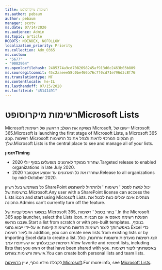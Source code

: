 ```yaml
---
title: רשימות מיקרוסופט
ms.author: pebaum
author: pebaum
manager: scotv
ms.date: 07/14/2020
ms.audience: Admin
ms.topic: article
ROBOTS: NOINDEX, NOFOLLOW
localization_priority: Priority
ms.collection: Adm_O365
ms.custom:
- "5677"
- "9002964"
ms.openlocfilehash: 2485374a9cd7082698245af913d0e2463b03b809
ms.sourcegitcommit: 45c2aaeee58c0be466b76c7f0cd71e796d3c8f76
ms.translationtype: MT
ms.contentlocale: he-IL
ms.lasthandoff: 07/15/2020
ms.locfileid: "45141491"
---
```

# <a name="microsoft-lists"></a><span data-ttu-id="539e6-102">רשימות מיקרוסופט</span><span class="sxs-lookup"><span data-stu-id="539e6-102">Microsoft Lists</span></span>

<span data-ttu-id="539e6-103">Microsoft משיקה את השלב הראשון של רשימות Microsoft, יישום של Microsoft 365.</span><span class="sxs-lookup"><span data-stu-id="539e6-103">Microsoft is launching the first stage of Microsoft Lists, a Microsoft 365 app.</span></span> <span data-ttu-id="539e6-104">רשימות Microsoft הן המקום המרכזי לראות ולנהל את כל הרשימות שלך.</span><span class="sxs-lookup"><span data-stu-id="539e6-104">Microsoft Lists is the central place to see and manage all of your lists.</span></span>  
  
<span data-ttu-id="539e6-105">**תזמון**</span><span class="sxs-lookup"><span data-stu-id="539e6-105">**Timing**</span></span>  

- <span data-ttu-id="539e6-106">שחרור ממוקד לארגונים מופעלים בסוף יולי 2020.</span><span class="sxs-lookup"><span data-stu-id="539e6-106">Targeted release to enabled organizations in late July 2020.</span></span>
- <span data-ttu-id="539e6-107">שחררו את כל הארגונים עד אמצע אוקטובר 2020.</span><span class="sxs-lookup"><span data-stu-id="539e6-107">Release to all organizations by mid-October 2020.</span></span>

<span data-ttu-id="539e6-108">כל משתמש בעל רשיון SharePoint יכול לגשת לסמל ' רשימות ' ולהתחיל להשתמש ברשימות של Microsoft.</span><span class="sxs-lookup"><span data-stu-id="539e6-108">Any user with a SharePoint license can access the Lists icon and start using Microsoft Lists.</span></span> <span data-ttu-id="539e6-109">מנהלים אינם יכולים כעת לבטל את התכונה.</span><span class="sxs-lookup"><span data-stu-id="539e6-109">Admins can't currently turn off the feature.</span></span>
 
<span data-ttu-id="539e6-110">במשגר האפליקציות של Microsoft 365, בחר בסמל ' רשימות '.</span><span class="sxs-lookup"><span data-stu-id="539e6-110">In the Microsoft 365 app launcher, select the Lists icon.</span></span> <span data-ttu-id="539e6-111">הפעלת רשימה מאפס או עם תבניות שנבנו מראש.</span><span class="sxs-lookup"><span data-stu-id="539e6-111">Start a list from scratch or with pre-built templates.</span></span> <span data-ttu-id="539e6-112">בנוסף, באפשרותך ליצור רשימות חדשות מרשימות קיימות או על-ידי ייבוא נתוני Excel כדי ליצור רשימה.</span><span class="sxs-lookup"><span data-stu-id="539e6-112">In addition, you can create new lists from existing lists or by importing Excel data to create a list.</span></span> <span data-ttu-id="539e6-113">הצג רשימות מועדפות ורשומות אחרונות, כולל רשימות שבבעלותך או ששיתפת עמך.</span><span class="sxs-lookup"><span data-stu-id="539e6-113">View favorite and recent lists, including lists that you own or that have been shared with you.</span></span> <span data-ttu-id="539e6-114">באפשרותך ליצור רשימות אישיות ורשימות צוותים.</span><span class="sxs-lookup"><span data-stu-id="539e6-114">You can create both personal lists and team lists.</span></span>  

<span data-ttu-id="539e6-115">לקבלת מידע נוסף, עיין [ברשימות Microsoft](https://aka.ms/microsoftlists).</span><span class="sxs-lookup"><span data-stu-id="539e6-115">For more info, see [Microsoft Lists](https://aka.ms/microsoftlists).</span></span>